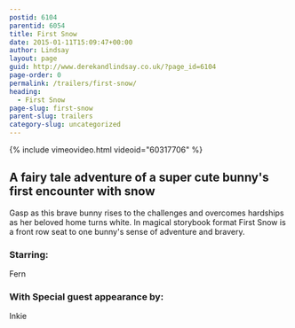 ```yaml
---
postid: 6104
parentid: 6054
title: First Snow
date: 2015-01-11T15:09:47+00:00
author: Lindsay
layout: page
guid: http://www.derekandlindsay.co.uk/?page_id=6104
page-order: 0
permalink: /trailers/first-snow/
heading:
  - First Snow
page-slug: first-snow
parent-slug: trailers
category-slug: uncategorized
---
```

{% include vimeovideo.html videoid="60317706" %}

## A fairy tale adventure of a super cute bunny's first encounter with snow

Gasp as this brave bunny rises to the challenges and overcomes hardships as her beloved home turns white. In magical storybook format First Snow is a front row seat to one bunny's sense of adventure and bravery.

### Starring:

Fern

### With Special guest appearance by:

Inkie